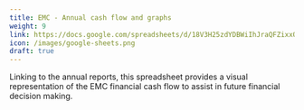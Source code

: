 ```yaml
---
title: EMC - Annual cash flow and graphs
weight: 9
link: https://docs.google.com/spreadsheets/d/18V3H25zdYDBWiIhJraQFZixxQEw8VWHeK780r94TmpE/edit?usp=sharing
icon: /images/google-sheets.png
draft: true
---
```


Linking to the annual reports, this spreadsheet provides a visual representation of the EMC financial cash flow to assist in future financial decision making.